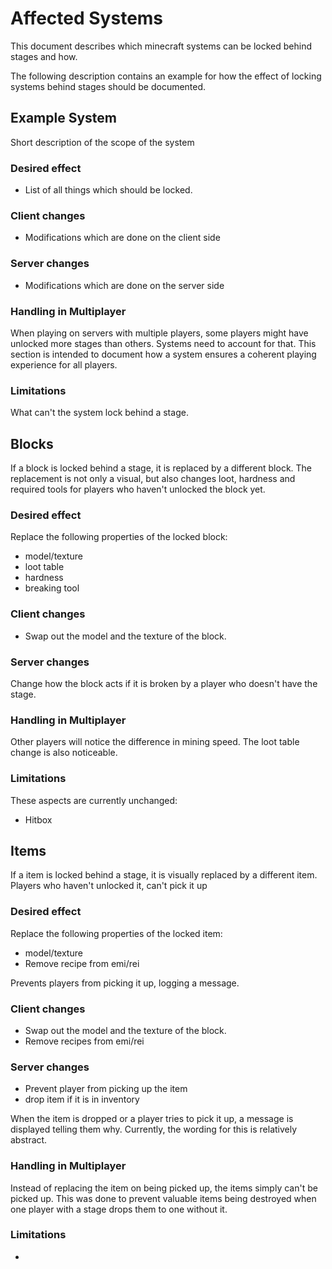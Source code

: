 # Affected Systems

This document describes which minecraft systems can be locked behind stages and how.

The following description contains an example for how the effect of locking systems behind stages should be documented.

## Example System

Short description of the scope of the system

### Desired effect

- List of all things which should be locked.

### Client changes

- Modifications which are done on the client side

### Server changes

- Modifications which are done on the server side

### Handling in Multiplayer

When playing on servers with multiple players, some players might have unlocked more
stages than others. Systems need to account for that. This section is intended to document how a system ensures a
coherent playing experience for all players.

### Limitations

What can't the system lock behind a stage.

## Blocks

If a block is locked behind a stage, it is replaced by a different block.
The replacement is not only a visual, but also changes loot, hardness and required tools for players who haven't
unlocked the block yet.

### Desired effect

Replace the following properties of the locked block:

- model/texture
- loot table
- hardness
- breaking tool

### Client changes

- Swap out the model and the texture of the block.

### Server changes

Change how the block acts if it is broken by a player who doesn't have the stage.

### Handling in Multiplayer

Other players will notice the difference in mining speed.
The loot table change is also noticeable.

### Limitations

These aspects are currently unchanged:

- Hitbox

## Items

If a item is locked behind a stage, it is visually replaced by a different item.
Players who haven't unlocked it, can't pick it up

### Desired effect

Replace the following properties of the locked item:

- model/texture
- Remove recipe from emi/rei

Prevents players from picking it up, logging a message.

### Client changes

- Swap out the model and the texture of the block.
- Remove recipes from emi/rei

### Server changes

- Prevent player from picking up the item
- drop item if it is in inventory

When the item is dropped or a player tries to pick it up, a message is displayed telling them why.
Currently, the wording for this is relatively abstract.

### Handling in Multiplayer

Instead of replacing the item on being picked up, the items simply can't be picked up.
This was done to prevent valuable items being destroyed when one player with a stage drops them to one
without it.

### Limitations

- 
